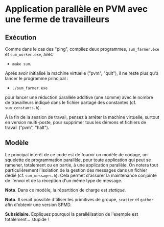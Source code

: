 # Application parallèle en PVM avec une ferme de travailleurs

## Exécution

Comme dans le cas des "ping", compilez deux programmes, `sum_farmer.exe` et `sum_worker.exe`, avec

   - `make sum`.

Après avoir initialisé la machine virtuelle ("pvm", "quit"), il ne reste plus qu'à lancer le programme principal :

   - `./sum_farmer.exe`

pour lancer une réduction parallèle additive (une somme) avec le nombre de travailleurs indiqué dans le fichier partagé des constantes (cf. `sum_constants.h`).

À la fin de la session de travail, pensez à arrêter la machine virtuelle, surtout en version multi-poste, pour supprimer tous les démons et fichiers de travail ("pvm", "halt").

## Modèle

Le principal intérêt de ce code est de fournir un modèle de codage, un squelette de programmation parallèle, pour toute application qui peut se ramener, totalement ou en partie, à une application parallèle.
On notera tout particulièrement l'isolation de la gestion des messages dans un fichier dédié (cf. `sum_messages.h`).
Cela permet d'assurer la maintenance conjointe de l'envoi et de la réception d'un même type de message.

__Nota.__  Dans ce modèle, la répartition de charge est _statique_.

__Nota.__  Il serait possible d'tiliser les primitives de groupe, `scatter` et `gather` afin d'obtenir une version SPMD.

__Subsidiaire.__  Expliquez pourquoi la parallélisation de l'exemple est totalement... stupide !

